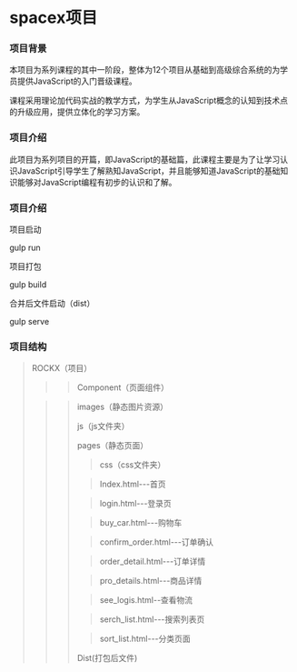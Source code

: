 # spacex项目



### 项目背景

本项目为系列课程的其中一阶段，整体为12个项目从基础到高级综合系统的为学员提供JavaScript的入门晋级课程。

课程采用理论加代码实战的教学方式，为学生从JavaScript概念的认知到技术点的升级应用，提供立体化的学习方案。



### 项目介绍

此项目为系列项目的开篇，即JavaScript的基础篇，此课程主要是为了让学习认识JavaScript引导学生了解熟知JavaScript，并且能够知道JavaScript的基础知识能够对JavaScript编程有初步的认识和了解。



### 项目介绍

项目启动

gulp run

项目打包

gulp build

合并后文件启动（dist）

gulp serve

###  项目结构

> ROCKX（项目）
>
> > > Component（页面组件）
>
> > > images（静态图片资源）
> > >
> > > js（js文件夹）
> > >
> > > pages（静态页面）
> > >
> > > > css（css文件夹）
> > >
> > > > Index.html---首页
> > >
> > > > login.html---登录页
> > >
> > > > buy_car.html---购物车
> > >
> > > > confirm_order.html---订单确认
> > >
> > > > order_detail.html---订单详情
> > >
> > > > pro_details.html---商品详情
> > >
> > > > see_logis.html--查看物流
> > >
> > > > serch_list.html---搜索列表页
> > >
> > > > sort_list.html---分类页面
> > >
> > > Dist(打包后文件)

